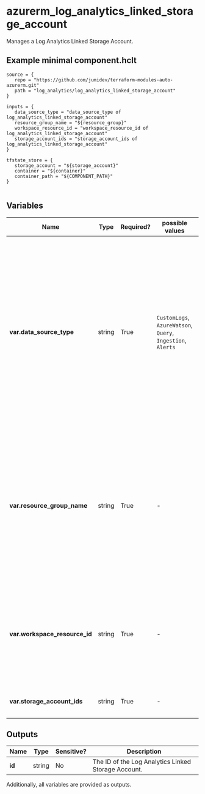 # azurerm_log_analytics_linked_storage_account

Manages a Log Analytics Linked Storage Account.

## Example minimal component.hclt

```hcl
source = {
   repo = "https://github.com/jumidev/terraform-modules-auto-azurerm.git" 
   path = "log_analytics/log_analytics_linked_storage_account" 
}

inputs = {
   data_source_type = "data_source_type of log_analytics_linked_storage_account" 
   resource_group_name = "${resource_group}" 
   workspace_resource_id = "workspace_resource_id of log_analytics_linked_storage_account" 
   storage_account_ids = "storage_account_ids of log_analytics_linked_storage_account" 
}

tfstate_store = {
   storage_account = "${storage_account}" 
   container = "${container}" 
   container_path = "${COMPONENT_PATH}" 
}


```

## Variables

| Name | Type | Required? |  possible values |  Description |
| ---- | ---- | --------- |  ----------- | ----------- |
| **var.data_source_type** | string | True | `CustomLogs`, `AzureWatson`, `Query`, `Ingestion`, `Alerts`  |  The data source type which should be used for this Log Analytics Linked Storage Account. Possible values are `CustomLogs`, `AzureWatson`, `Query`, `Ingestion` and `Alerts`. Changing this forces a new Log Analytics Linked Storage Account to be created. | 
| **var.resource_group_name** | string | True | -  |  The name of the Resource Group where the Log Analytics Linked Storage Account should exist. Changing this forces a new Log Analytics Linked Storage Account to be created. | 
| **var.workspace_resource_id** | string | True | -  |  The resource ID of the Log Analytics Workspace. Changing this forces a new Log Analytics Linked Storage Account to be created. | 
| **var.storage_account_ids** | string | True | -  |  The storage account resource ids to be linked. | 



## Outputs

| Name | Type | Sensitive? | Description |
| ---- | ---- | --------- | --------- |
| **id** | string | No  | The ID of the Log Analytics Linked Storage Account. | 

Additionally, all variables are provided as outputs.
